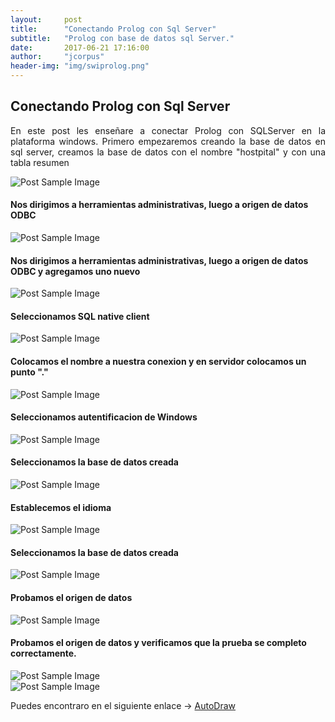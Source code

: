```yaml
---
layout:     post
title:      "Conectando Prolog con Sql Server"
subtitle:   "Prolog con base de datos sql Server."
date:       2017-06-21 17:16:00
author:     "jcorpus"
header-img: "img/swiprolog.png"
---
```


<h2 class="section-heading">Conectando Prolog con Sql Server</h2>
<p style="text-align:justify;">En este post les enseñare a conectar Prolog con SQLServer en la plataforma windows. Primero empezaremos creando la base de datos en sql server, creamos la base de datos con el nombre "hostpital" y con una tabla resumen </p>

<img src="{{ site.baseurl }}/img/prolog-sql/tabla.PNG" alt="Post Sample Image">
<br>
<h4>Nos dirigimos a herramientas administrativas, luego a origen de datos ODBC</h4>
 <img src="{{ site.baseurl }}/img/prolog-sql/herramientas administrativas.PNG" alt="Post Sample Image">
 <h4>Nos dirigimos a herramientas administrativas, luego a origen de datos ODBC y agregamos uno nuevo</h4>
  <img src="{{ site.baseurl }}/img/prolog-sql/nuevo origen de datos.PNG" alt="Post Sample Image">
  <h4>Seleccionamos SQL native client</h4>
  <img src="{{ site.baseurl }}/img/prolog-sql/seleccionamos sql native.PNG" alt="Post Sample Image">
 <h4>Colocamos el nombre a nuestra conexion y en servidor colocamos un punto "."</h4>
 <img src="{{ site.baseurl }}/img/prolog-sql/colocamos el nombre a nuestra conexion y un servidor.PNG" alt="Post Sample Image">
 <h4>Seleccionamos autentificacion de Windows</h4>
 <img src="{{ site.baseurl }}/img/prolog-sql/autentificacion de windows.PNG" alt="Post Sample Image">
 <h4>Seleccionamos la base de datos creada</h4>
 <img src="{{ site.baseurl }}/img/seleccionamos la base de datos creada.PNG" alt="Post Sample Image">
 <h4>Establecemos el idioma</h4>
 <img src="{{ site.baseurl }}/img/prolog-sql/establecemos el idioma.PNG" alt="Post Sample Image">
 <h4>Seleccionamos la base de datos creada</h4>
 <img src="{{ site.baseurl }}/img/prolog-sql/seleccionamos la base de datos creada.PNG" alt="Post Sample Image">
 
 <h4>Probamos el origen de datos</h4>
 <img src="{{ site.baseurl }}/img/probamos el origen de datos.PNG" alt="Post Sample Image">
 
  <h4>Probamos el origen de datos y verificamos que la prueba se completo correctamente.</h4>
 <img src="{{ site.baseurl }}/img/prolog-sql/probamos el origen de datos.PNG" alt="Post Sample Image">
 <br>
 <img src="{{ site.baseurl }}/img/prolog-sql/conexion establecida.PNG" alt="Post Sample Image">
 
 
 
 
<p>Puedes encontraro en el siguiente enlace → <a href="https://www.autodraw.com/" target="_blank">AutoDraw</a></p>
